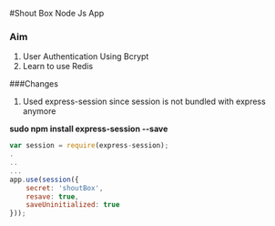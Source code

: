 #Shout Box Node Js App

### Aim

1. User Authentication Using Bcrypt
2. Learn to use Redis

###Changes

1. Used express-session since session is not bundled with express anymore

**sudo npm install express-session --save**

```javascript
var session = require(express-session);
.
..
...
app.use(session({
	secret: 'shoutBox',
	resave: true,
	saveUninitialized: true
}));

```